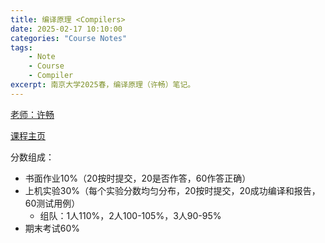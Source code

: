 ```yaml
---
title: 编译原理 <Compilers>
date: 2025-02-17 10:10:00
categories: "Course Notes"
tags: 
    - Note
    - Course
    - Compiler
excerpt: 南京大学2025春，编译原理（许畅）笔记。
---
```


[老师：许畅](https://cs.nju.edu.cn/changxu/)

[课程主页](https://cs.nju.edu.cn/changxu/2_compiler/index.html)

分数组成：
- 书面作业10%（20按时提交，20是否作答，60作答正确）
- 上机实验30%（每个实验分数均匀分布，20按时提交，20成功编译和报告，60测试用例）
  - 组队：1人110%，2人100-105%，3人90-95%
- 期末考试60%